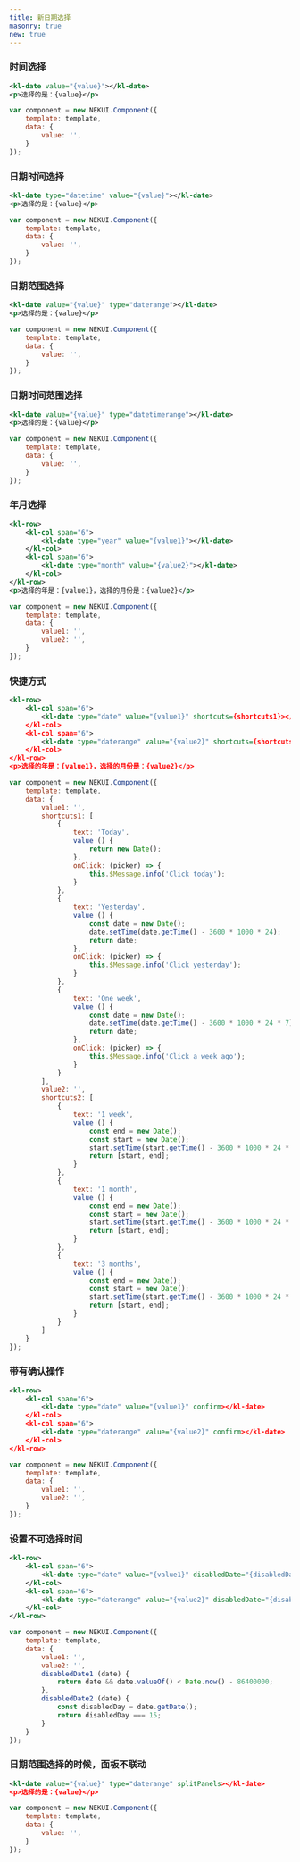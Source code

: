 ```yaml
---
title: 新日期选择
masonry: true
new: true
---
```


<!-- demo_start -->
### 时间选择
<div class="m-example"></div>

```xml
<kl-date value="{value}"></kl-date>
<p>选择的是：{value}</p>
```

```javascript
var component = new NEKUI.Component({
    template: template,
    data: {
        value: '',
    }
});
```
<!-- demo_end -->

<!-- demo_start -->
### 日期时间选择
<div class="m-example"></div>

```xml
<kl-date type="datetime" value="{value}"></kl-date>
<p>选择的是：{value}</p>
```

```javascript
var component = new NEKUI.Component({
    template: template,
    data: {
        value: '',
    }
});
```
<!-- demo_end -->


<!-- demo_start -->
### 日期范围选择
<div class="m-example"></div>

```xml
<kl-date value="{value}" type="daterange"></kl-date>
<p>选择的是：{value}</p>
```

```javascript
var component = new NEKUI.Component({
    template: template,
    data: {
        value: '',
    }
});
```
<!-- demo_end -->


<!-- demo_start -->
### 日期时间范围选择
<div class="m-example"></div>

```xml
<kl-date value="{value}" type="datetimerange"></kl-date>
<p>选择的是：{value}</p>
```

```javascript
var component = new NEKUI.Component({
    template: template,
    data: {
        value: '',
    }
});
```
<!-- demo_end -->

<!-- demo_start -->
### 年月选择
<div class="m-example"></div>

```xml
<kl-row>
    <kl-col span="6">
        <kl-date type="year" value="{value1}"></kl-date>
    </kl-col>
    <kl-col span="6">
        <kl-date type="month" value="{value2}"></kl-date>
    </kl-col>
</kl-row>
<p>选择的年是：{value1}，选择的月份是：{value2}</p>
```

```javascript
var component = new NEKUI.Component({
    template: template,
    data: {
        value1: '',
        value2: '',
    }
});
```
<!-- demo_end -->


<!-- demo_start -->
### 快捷方式
<div class="m-example"></div>

```xml
<kl-row>
    <kl-col span="6">
        <kl-date type="date" value="{value1}" shortcuts={shortcuts1}></kl-date>
    </kl-col>
    <kl-col span="6">
        <kl-date type="daterange" value="{value2}" shortcuts={shortcuts2}></kl-date>
    </kl-col>
</kl-row>
<p>选择的年是：{value1}，选择的月份是：{value2}</p>
```

```javascript
var component = new NEKUI.Component({
    template: template,
    data: {
        value1: '',
        shortcuts1: [
            {
                text: 'Today',
                value () {
                    return new Date();
                },
                onClick: (picker) => {
                    this.$Message.info('Click today');
                }
            },
            {
                text: 'Yesterday',
                value () {
                    const date = new Date();
                    date.setTime(date.getTime() - 3600 * 1000 * 24);
                    return date;
                },
                onClick: (picker) => {
                    this.$Message.info('Click yesterday');
                }
            },
            {
                text: 'One week',
                value () {
                    const date = new Date();
                    date.setTime(date.getTime() - 3600 * 1000 * 24 * 7);
                    return date;
                },
                onClick: (picker) => {
                    this.$Message.info('Click a week ago');
                }
            }
        ],
        value2: '',
        shortcuts2: [
            {
                text: '1 week',
                value () {
                    const end = new Date();
                    const start = new Date();
                    start.setTime(start.getTime() - 3600 * 1000 * 24 * 7);
                    return [start, end];
                }
            },
            {
                text: '1 month',
                value () {
                    const end = new Date();
                    const start = new Date();
                    start.setTime(start.getTime() - 3600 * 1000 * 24 * 30);
                    return [start, end];
                }
            },
            {
                text: '3 months',
                value () {
                    const end = new Date();
                    const start = new Date();
                    start.setTime(start.getTime() - 3600 * 1000 * 24 * 90);
                    return [start, end];
                }
            }
        ]
    }
});
```
<!-- demo_end -->


<!-- demo_start -->
### 带有确认操作
<div class="m-example"></div>

```xml
<kl-row>
    <kl-col span="6">
        <kl-date type="date" value="{value1}" confirm></kl-date>
    </kl-col>
    <kl-col span="6">
        <kl-date type="daterange" value="{value2}" confirm></kl-date>
    </kl-col>
</kl-row>
```

```javascript
var component = new NEKUI.Component({
    template: template,
    data: {
        value1: '',
        value2: '',
    }
});
```
<!-- demo_end -->


<!-- demo_start -->
### 设置不可选择时间
<div class="m-example"></div>

```xml
<kl-row>
    <kl-col span="6">
        <kl-date type="date" value="{value1}" disabledDate="{disabledDate1}"></kl-date>
    </kl-col>
    <kl-col span="6">
        <kl-date type="daterange" value="{value2}" disabledDate="{disabledDate2}"></kl-date>
    </kl-col>
</kl-row>
```

```javascript
var component = new NEKUI.Component({
    template: template,
    data: {
        value1: '',
        value2: '',
        disabledDate1 (date) {
            return date && date.valueOf() < Date.now() - 86400000;
        },
        disabledDate2 (date) {
            const disabledDay = date.getDate();
            return disabledDay === 15;
        }
    }
});
```
<!-- demo_end -->


<!-- demo_start -->
### 日期范围选择的时候，面板不联动
<div class="m-example"></div>

```xml
<kl-date value="{value}" type="daterange" splitPanels></kl-date>
<p>选择的是：{value}</p>
```

```javascript
var component = new NEKUI.Component({
    template: template,
    data: {
        value: '',
    }
});
```
<!-- demo_end -->
